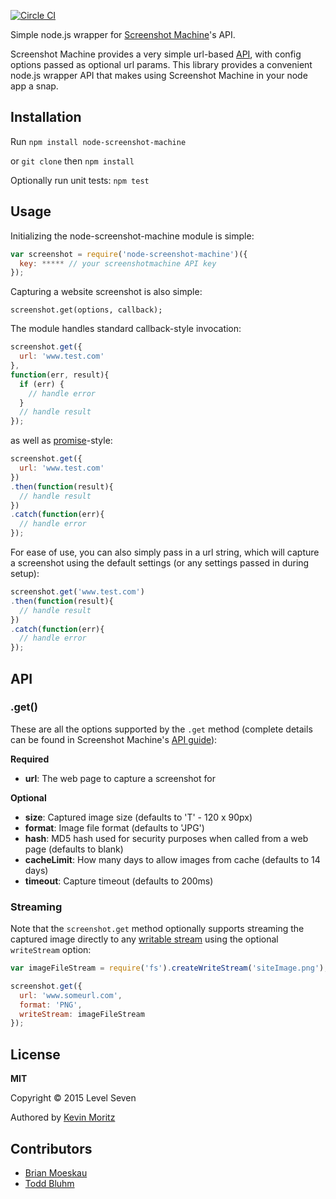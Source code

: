 
[![Circle CI](https://circleci.com/gh/L7labs/node-screenshot-machine.svg?style=svg)](https://circleci.com/gh/L7labs/node-screenshot-machine)

Simple node.js wrapper for [Screenshot Machine](http://www.screenshotmachine.com/)'s API.

Screenshot Machine provides a very simple url-based [API](http://www.screenshotmachine.com/apiguide.php), with config options passed as optional url params. This library provides a convenient node.js wrapper API that makes using Screenshot Machine in your node app a snap.

## Installation

Run `npm install node-screenshot-machine`

or `git clone` then `npm install`

Optionally run unit tests: `npm test`

## Usage

Initializing the node-screenshot-machine module is simple:

```js
var screenshot = require('node-screenshot-machine')({
  key: ***** // your screenshotmachine API key
});
```

Capturing a website screenshot is also simple:

`screenshot.get(options, callback);`

The module handles standard callback-style invocation:

```js
screenshot.get({
  url: 'www.test.com'
},
function(err, result){
  if (err) {
    // handle error
  }
  // handle result
});
```

as well as [promise](https://github.com/petkaantonov/bluebird)-style:

```js
screenshot.get({
  url: 'www.test.com'
})
.then(function(result){
  // handle result
})
.catch(function(err){
  // handle error
});
```

For ease of use, you can also simply pass in a url string, which
will capture a screenshot using the default settings (or any settings
passed in during setup):

```js
screenshot.get('www.test.com')
.then(function(result){
  // handle result
})
.catch(function(err){
  // handle error
});
```

## API

### .get()

These are all the options supported by the `.get` method (complete details can be found in Screenshot Machine's [API guide](https://www.screenshotmachine.com/apiguide.php)):

**Required**

- **url**: The web page to capture a screenshot for

**Optional**

- **size**: Captured image size (defaults to 'T' - 120 x 90px)
- **format**: Image file format (defaults to 'JPG')
- **hash**: MD5 hash used for security purposes when called from a web page (defaults to blank)
- **cacheLimit**: How many days to allow images from cache (defaults to 14 days)
- **timeout**: Capture timeout (defaults to 200ms)

### Streaming

Note that the `screenshot.get` method optionally supports streaming the captured image directly to any [writable stream](http://nodejs.org/api/stream.html#stream_class_stream_writable) using the optional `writeStream` option:

```js
var imageFileStream = require('fs').createWriteStream('siteImage.png');

screenshot.get({
  url: 'www.someurl.com',
  format: 'PNG',
  writeStream: imageFileStream
});
```

## License

**MIT**

Copyright &copy; 2015 Level Seven

Authored by [Kevin Moritz](https://github.com/ecorkevin)

## Contributors

- [Brian Moeskau](https://github.com/bmoeskau)
- [Todd Bluhm](https://github.com/toddbluhm)
